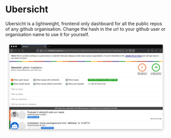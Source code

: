 # Ubersicht

Ubersicht is a lightweight, frontend only dashboard for all the public repos of any github organisation. Change the hash in the url to your github user or organisation name to use it for yourself.

![Screenshot of Ubersicht](screenshot.png)

